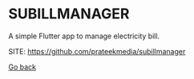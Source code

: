 # SUBILLMANAGER
 
 A simple Flutter app to manage electricity bill.
 
 SITE: https://github.com/prateekmedia/subillmanager

 [Go back](https://portable-linux-apps.github.io/apps.html)
